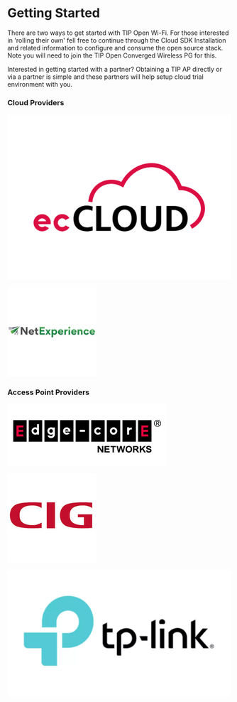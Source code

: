 # Getting Started

There are two ways to get started with TIP Open Wi-Fi. For those interested in 'rolling their own' fell free to continue through the Cloud SDK Installation and related information to configure and consume the open source stack. Note you will need to join the TIP Open Converged Wireless PG for this. 

Interested in getting started with a partner? Obtaining a TIP AP directly or via a partner is simple and these partners will help setup cloud trial environment with you.

### Cloud Providers

![EdgeCore ecCloud for TIP Open Wi-Fi ](../.gitbook/assets/image%20%2812%29.png)



![NetExperience CMAP for TIP Open Wi-Fi ](../.gitbook/assets/image%20%288%29.png)

### Access Point Providers

![](../.gitbook/assets/image%20%2811%29.png)

![](../.gitbook/assets/image%20%289%29.png)

![](../.gitbook/assets/image%20%2810%29.png)

### 



